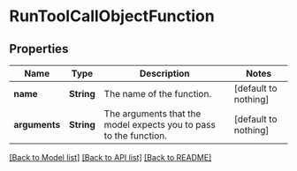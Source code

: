 # RunToolCallObjectFunction


## Properties
Name | Type | Description | Notes
------------ | ------------- | ------------- | -------------
**name** | **String** | The name of the function. | [default to nothing]
**arguments** | **String** | The arguments that the model expects you to pass to the function. | [default to nothing]


[[Back to Model list]](../README.md#models) [[Back to API list]](../README.md#api-endpoints) [[Back to README]](../README.md)


